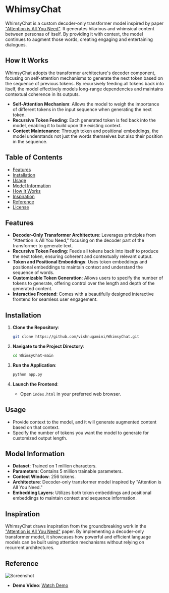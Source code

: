 # WhimsyChat

WhimsyChat is a custom decoder-only transformer model inspired by paper ["Attention is All You Need"](https://arxiv.org/abs/1706.03762). It generates hilarious and whimsical content between personas of itself. By providing it with context, the model continues to augment those words, creating engaging and entertaining dialogues.

## How It Works

WhimsyChat adopts the transformer architecture's decoder component, focusing on self-attention mechanisms to generate the next token based on the sequence of previous tokens. By recursively feeding all tokens back into itself, the model effectively models long-range dependencies and maintains contextual coherence in its outputs.

- **Self-Attention Mechanism**: Allows the model to weigh the importance of different tokens in the input sequence when generating the next token.
- **Recursive Token Feeding**: Each generated token is fed back into the model, enabling it to build upon the existing context.
- **Context Maintenance**: Through token and positional embeddings, the model understands not just the words themselves but also their position in the sequence.

## Table of Contents

- [Features](#features)
- [Installation](#installation)
- [Usage](#usage)
- [Model Information](#model-information)
- [How It Works](#how-it-works)
- [Inspiration](#inspiration)
- [Reference](#reference)
- [License](#license)

## Features

- **Decoder-Only Transformer Architecture**: Leverages principles from "Attention is All You Need," focusing on the decoder part of the transformer to generate text.
- **Recursive Token Feeding**: Feeds all tokens back into itself to produce the next token, ensuring coherent and contextually relevant output.
- **Token and Positional Embeddings**: Uses token embeddings and positional embeddings to maintain context and understand the sequence of words.
- **Customizable Token Generation**: Allows users to specify the number of tokens to generate, offering control over the length and depth of the generated content.
- **Interactive Frontend**: Comes with a beautifully designed interactive frontend for seamless user engagement.

## Installation

1. **Clone the Repository**:

    ```sh
    git clone https://github.com/vishnugamini/WhimsyChat.git
    ```

2. **Navigate to the Project Directory**:

    ```sh
    cd WhimsyChat-main
    ```

3. **Run the Application**:

    ```sh
    python app.py
    ```

4. **Launch the Frontend**:

    - Open `index.html` in your preferred web browser.

## Usage

- Provide context to the model, and it will generate augmented content based on that context.
- Specify the number of tokens you want the model to generate for customized output length.

## Model Information

- **Dataset**: Trained on 1 million characters.
- **Parameters**: Contains 5 million trainable parameters.
- **Context Window**: 256 tokens.
- **Architecture**: Decoder-only transformer model inspired by "Attention is All You Need."
- **Embedding Layers**: Utilizes both token embeddings and positional embeddings to maintain context and sequence information.

## Inspiration

WhimsyChat draws inspiration from the groundbreaking work in the ["Attention is All You Need"](https://arxiv.org/abs/1706.03762) paper. By implementing a decoder-only transformer model, it showcases how powerful and efficient language models can be built using attention mechanisms without relying on recurrent architectures.

## Reference

![Screenshot](/assets/pic-1.png)

- **Demo Video**: [Watch Demo](https://vimeo.com/993884106)



